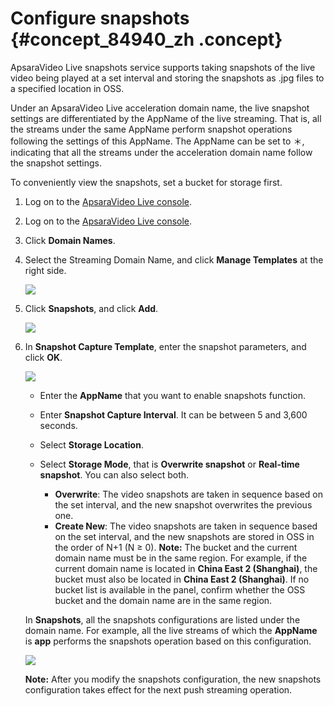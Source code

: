 # Configure snapshots {#concept_84940_zh .concept}

ApsaraVideo Live snapshots service supports taking snapshots of the live video being played at a set interval and storing the snapshots as .jpg files to a specified location in OSS.

Under an ApsaraVideo Live acceleration domain name, the live snapshot settings are differentiated by the AppName of the live streaming. That is, all the streams under the same AppName perform snapshot operations following the settings of this AppName. The AppName can be set to ＊, indicating that all the streams under the acceleration domain name follow the snapshot settings.

To conveniently view the snapshots, set a bucket for storage first.

1.  Log on to the [ApsaraVideo Live console](https://home.console.aliyun.com/new#/).
2.  Log on to the [ApsaraVideo Live console](https://partners-intl.aliyun.com/login-required#/live).
3.  Click **Domain Names**.
4.  Select the Streaming Domain Name, and click **Manage Templates** at the right side.

    ![](http://static-aliyun-doc.oss-cn-hangzhou.aliyuncs.com/assets/img/20711/154512695121829_en-US.png)

5.  Click **Snapshots**, and click **Add**.

    ![](http://static-aliyun-doc.oss-cn-hangzhou.aliyuncs.com/assets/img/20711/154512695121830_en-US.png)

6.  In **Snapshot Capture Template**, enter the snapshot parameters, and click **OK**.

    ![](http://static-aliyun-doc.oss-cn-hangzhou.aliyuncs.com/assets/img/20711/154512695121831_en-US.png)

    -   Enter the **AppName** that you want to enable snapshots function.
    -   Enter **Snapshot Capture Interval**. It can be between 5 and 3,600 seconds.
    -   Select **Storage Location**.
    -   Select **Storage Mode**, that is **Overwrite snapshot** or **Real-time snapshot**. You can also select both.

        -    **Overwrite**: The video snapshots are taken in sequence based on the set interval, and the new snapshot overwrites the previous one.
        -    **Create New**: The video snapshots are taken in sequence based on the set interval, and the new snapshots are stored in OSS in the order of N+1 \(N ≥ 0\).
        **Note:** The bucket and the current domain name must be in the same region. For example, if the current domain name is located in **China East 2 \(Shanghai\)**, the bucket must also be located in **China East 2 \(Shanghai\)**. If no bucket list is available in the panel, confirm whether the OSS bucket and the domain name are in the same region.

    In **Snapshots**, all the snapshots configurations are listed under the domain name. For example, all the live streams of which the **AppName** is **app** performs the snapshots operation based on this configuration.

    ![](http://static-aliyun-doc.oss-cn-hangzhou.aliyuncs.com/assets/img/20711/154512695121832_en-US.png)

    **Note:** After you modify the snapshots configuration, the new snapshots configuration takes effect for the next push streaming operation.


